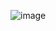 ![image](https://github.com/raminta17/tamagotchi_Front-End/assets/62699647/8885ca4a-175c-4d19-972b-aff076dc400e)

